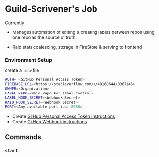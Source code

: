 # Guild-Scrivener's Job

Currently

- Manages automation of editing & creating labels between repos using one repo as the source of truth.

- Raid stats coalescing, storage in FireStore & serving to frontend

### Environment Setup

create a `.env` file

```sh
AUTH= <GitHub Personal Access Token>
FIREBASE_URL=<https://stackoverflow.com/a/40168644/8367146>
OWNER=<Organization>
LABEL_REPO=<Main Repo For Label Control>
LABEL_HOOK_SECRET=<Webhook Secret>
RAID_HOOK_SECRET=<Webhook Secret>
PORT=<Any available port i.e. 8080>
```

- Create [GitHub Personal Access Token instructions](https://docs.github.com/en/github/authenticating-to-github/creating-a-personal-access-token)
- Create [GitHub Webhook instructions](https://docs.github.com/en/developers/webhooks-and-events/creating-webhooks)

## Commands

### `start`
